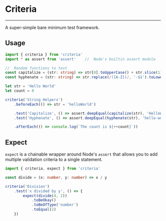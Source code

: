 # Criteria
----------

A super-simple bare minimum test framework.

<!-- 
## Installation

Currently N/A
-->

## Usage

```ts
import { criteria } from 'criteria'
import * as assert from 'assert'    //  Node's builtin assert module

//  Random functions to test
const capitalize = (str: string) => str[0].toUpperCase() + str.slice(1)
const hyphenate = (str: string) => str.replace(/([A-Z])/, '-$1').toLowerCase()

let str = 'Hello World'
let count = 0

criteria('String Helpers')
    .beforeEach(() => str = 'helloWorld')

    .test('Capitalize', () => assert.deepEqual(capitalize(str), 'HelloWorld'))
    .test('Hyphenate', () => assert.deepEqual(hyphenate(str), 'hello-world'))

    .afterEach(() => console.log(`The count is ${++count}`))
```

## Expect

`expect` is a chainable wrapper around Node's `assert` that allows you to add multiple validation criteria to a single statement.

```ts
import { criteria, expect } from 'criteria'

const divide = (x: number, y: number) => x / y

criteria('Division')
    .test('x divided by y', () => {
        expect(divide(4, 2))
            .toBeOkay()
            .toBeOfType('number')
            .toEqual(2)
    })
```
